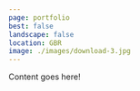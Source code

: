 ```yaml
---
page: portfolio
best: false
landscape: false
location: GBR
image: ./images/download-3.jpg
---
```

Content goes here!
